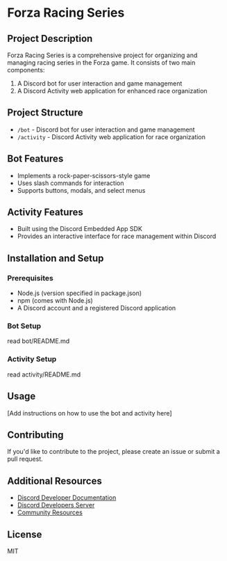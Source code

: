 # Forza Racing Series

## Project Description

Forza Racing Series is a comprehensive project for organizing and managing racing series in the Forza game. It consists of two main components:

1. A Discord bot for user interaction and game management
2. A Discord Activity web application for enhanced race organization

## Project Structure

- `/bot` - Discord bot for user interaction and game management
- `/activity` - Discord Activity web application for race organization

## Bot Features

- Implements a rock-paper-scissors-style game
- Uses slash commands for interaction
- Supports buttons, modals, and select menus

## Activity Features

- Built using the Discord Embedded App SDK
- Provides an interactive interface for race management within Discord

## Installation and Setup

### Prerequisites

- Node.js (version specified in package.json)
- npm (comes with Node.js)
- A Discord account and a registered Discord application

### Bot Setup

read bot/README.md

### Activity Setup

read activity/README.md

## Usage

[Add instructions on how to use the bot and activity here]

## Contributing

If you'd like to contribute to the project, please create an issue or submit a pull request.

## Additional Resources

- [Discord Developer Documentation](https://discord.com/developers/docs/intro)
- [Discord Developers Server](https://discord.gg/discord-developers)
- [Community Resources](https://discord.com/developers/docs/topics/community-resources#community-resources)

## License

MIT